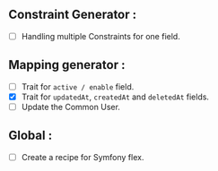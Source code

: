 Constraint Generator :
----------------------
- [ ] Handling multiple Constraints for one field.

Mapping generator :
-------------------
- [ ] Trait for ``active / enable`` field.
- [X] Trait for ``updatedAt``, ``createdAt`` and ``deletedAt`` fields.
- [ ] Update the Common User.

Global :
--------
- [ ] Create a recipe for Symfony flex.
